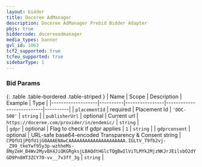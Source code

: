 ```yaml
---
layout: bidder
title: Doceree AdManager
description: Doceree AdManager Prebid Bidder Adapter
pbjs: true
biddercode: docereeadmanager
media_types: banner
gvl_id: 1063
tcf2_supported: true
tcfeu_supported: true
sidebarType: 1
---
```


### Bid Params

{: .table .table-bordered .table-striped }
| Name                | Scope    | Description    | Example                   | Type     |
|-------------------|----------|----------------|---------------------------|----------|
| `placementId`     | required | Placement Id   | `'DOC-500'`  | `string` |
| `publisherUrl`     | optional | Current url    | `https://doceree.com/provider/in/endemic/`     | `string` |  
| `gdpr`             | optional | Flag to check if gdpr applies   | `1`      | `string` |
| `gdprconsent`     | optional | URL-safe base64-encoded Transparency & Consent string   | `CPQfU1jPQfU1jG0AAAENAwCAAAAAAAAAAAAAAAAAAAAA.IGLtV_T9fb2vj-_Z99_tkeYwf95y3p-wzhheMs-8NyZeH_B4Wv2MyvBX4JiQKGRgksjLBAQdtHGlcTQgBwIlViTLMYk2MjzNKJrJEilsbO2dYGD9Pn8HT3ZCY70-vv__7v3ff_3g`      | `string` |

